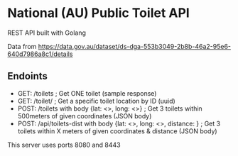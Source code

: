 # National (AU) Public Toilet API

REST API built with Golang

Data from https://data.gov.au/dataset/ds-dga-553b3049-2b8b-46a2-95e6-640d7986a8c1/details

## Endoints

- GET: /toilets ; Get ONE toilet (sample response)
- GET: /toilet/<ID> ; Get a specific toilet location by ID (uuid)
- POST: /toilets with body {lat: <>, long: <>} ; Get 3 toilets within 500meters of given coordinates (JSON body)
- POST: /api/toilets-dist with body {lat: <>,  long: <>,  distance: <int>}  ; Get 3 toilets within X meters of given coordinates & distance (JSON body)

This server uses ports 8080 and 8443
